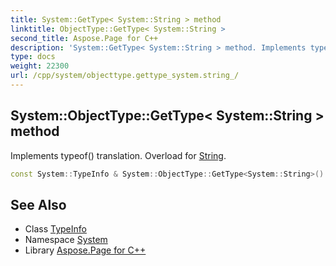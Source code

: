 ```yaml
---
title: System::GetType< System::String > method
linktitle: ObjectType::GetType< System::String >
second_title: Aspose.Page for C++
description: 'System::GetType< System::String > method. Implements typeof() translation. Overload for String in C++.'
type: docs
weight: 22300
url: /cpp/system/objecttype.gettype_system.string_/
---
```

## System::ObjectType::GetType< System::String > method


Implements typeof() translation. Overload for [String](../string/).

```cpp
const System::TypeInfo & System::ObjectType::GetType<System::String>()
```

## See Also

* Class [TypeInfo](../typeinfo/)
* Namespace [System](../)
* Library [Aspose.Page for C++](../../)
